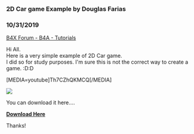 ### 2D Car game Example by Douglas Farias
### 10/31/2019
[B4X Forum - B4A - Tutorials](https://www.b4x.com/android/forum/threads/110957/)

Hi All.  
Here is a very simple example of 2D Car game.  
I did so for study purposes. I'm sure this is not the correct way to create a game. :D:D  
  
[MEDIA=youtube]Th7CZhQKMCQ[/MEDIA]  
  
![](https://www.b4x.com/android/forum/attachments/85038)   
  
You can download it here….  
  
**[Download Here](https://douglasfarias.com/free/Corrida.zip)**  
  
Thanks!